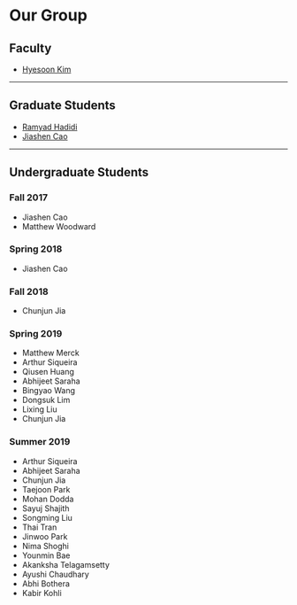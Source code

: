 # Our Group

## Faculty  

* [Hyesoon Kim](https://www.cc.gatech.edu/~hyesoon/)
------
## Graduate Students  

* [Ramyad Hadidi](https://ramyadhadidi.github.io/)
* [Jiashen Cao](https://jiashenc.github.io/)
------
## Undergraduate Students  

### Fall 2017

* Jiashen Cao
* Matthew Woodward

### Spring 2018

* Jiashen Cao

### Fall 2018

* Chunjun Jia

### Spring 2019

* Matthew Merck
* Arthur Siqueira
* Qiusen Huang
* Abhijeet Saraha
* Bingyao Wang
* Dongsuk Lim 
* Lixing Liu
* Chunjun Jia

### Summer 2019

* Arthur Siqueira
* Abhijeet Saraha
* Chunjun Jia
* Taejoon Park
* Mohan Dodda
* Sayuj Shajith
* Songming Liu
* Thai Tran
* Jinwoo Park
* Nima Shoghi
* Younmin Bae
* Akanksha Telagamsetty
* Ayushi Chaudhary
* Abhi Bothera
* Kabir Kohli

